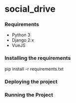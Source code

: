 # social_drive

### Requirements
- Python 3
- Django 2.x
- VueJS

### Installing the requirements
pip install -r requirements.txt

### Deploying the project



### Running the Project

